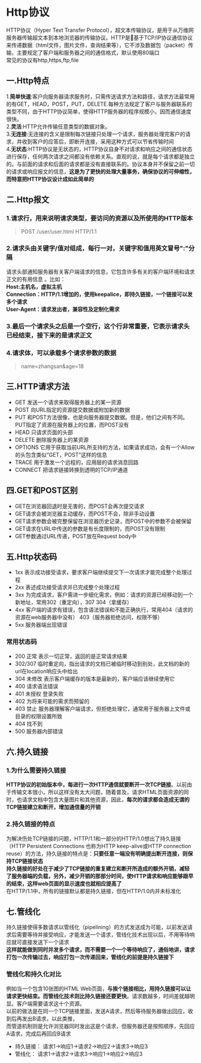 # Http协议

HTTP协议（Hyper Text Transfer Protocol），超文本传输协议，是用于从万维网服务器传输超文本到本地浏览器的传输协议。HTTP是基于TCP/IP协议通信协议来传递数据（html文件，图片文件，查询结果等），它不涉及数据包（packet）传输，主要规定了客户端和服务器之间的通信格式，默认使用80端口  
常见的协议有http,https,ftp,file

## 一.Http特点

1.**简单快速**:客户向服务器请求服务时，只需传送请求方法和路径，请求方法最常用的有GET，HEAD，POST，PUT，DELETE.每种方法规定了客户与服务器联系的类型不同，由于HTTP协议简单，使得HTTP服务器的程序规模小，因而通信速度很快。  
2.**灵活**:HTTP允许传输任意类型的数据对象。  
3.**无连接**:无连接的含义是限制每次链接只处理一个请求，服务器处理完客户的请求，并收到客户的应答后，即断开连接，采用这种方式可以节省传输时间  
4.**无状态**:HTTP协议是无状态的，HTTP协议自身不对请求和响应之间的通信状态进行保存，任何两次请求之间都没有依赖关系。直观的说，就是每个请求都是独立的。与前面的请求和后面的请求都是没有直接联系的。协议本身并不保留之前一切的请求或响应报文的信息，**这是为了更快的处理大量事务，确保协议的可伸缩性，而特意把HTTP协议设计成如此简单的**

## 二.Http报文

### 1.请求行，用来说明请求类型，要访问的资源以及所使用的HTTP版本

>POST /user/user.html HTTP/1.1

### 2.请求头由关键字/值对组成，每行一对，关键字和值用英文冒号":"分隔

请求头部通知服务器有关客户端请求的信息，它包含许多有关的客户端环境和请求正文的有用信息 。比如：  
**Host:主机名，虚拟主机**  
**Connection：HTTP/1.1增加的，使用keepalice，即持久链接，一个链接可以发多个请求**  
**User-Agent：请求发出者，兼容性及定制化需求**

### 3.最后一个请求头之后是一个空行，这个行非常重要，它表示请求头已经结束，接下来的是请求正文

### 4.请求体，可以承载多个请求参数的数据

> name=zhangsan&age=18

## 三.HTTP请求方法

* GET 发送一个请求来取得服务器上的某一资源
* POST 向URL指定的资源提交数据或附加新的数据
* PUT 和POST方法很像，也是向服务器提交数据。但是，他们之间有不同。PUT指定了资源在服务器上的位置，而POST没有
* HEAD 只请求页面的头部
* DELETE 删除服务器上的某资源
* OPTIONS 它用于获取当前URL所支持的方法，如果请求成功，会有一个Allow的头包含类似“GET，POST”这样的信息
* TRACE 用于激发一个远程的，应用层的请求消息回路
* CONNECT 把请求链接转换到透明的TCP/IP通道

## 四.GET和POST区别

* GET在浏览器回退时是无害的，而POST会再次提交请求
* GET请求会被浏览器主动缓存，而POST不会，除非手动设置
* GET请求参数会被完整保留在浏览器历史记录，而POST中的参数不会被保留
* GET请求在URL中传送的参数是有长度限制的，而POST没有限制
* GET参数通过URL传递，POST放在Request body中

## 五.Http状态码

* 1xx 表示成功接受请求，要求客户端继续提交下一次请求才能完成整个处理过程
* 2xx 表述成功接受请求并已完成整个处理过程
* 3xx 为完成请求，客户需进一步细化需求，例如：请求的资源已经移动到一个新地址，常用302（重定向），307 304（拿缓存）
* 4xx 客户端的请求有错误，包含语法错误和不能正确执行，常用404（请求的资源在web服务器中没有） 403（服务器拒绝访问，权限不够）
* 5xx 服务器端出现错误

### 常用状态码

* 200 正常 表示一切正常，返回的是正常请求结果
* 302/307 临时重定向，指出请求的文档已被临时移动到别处，此文档的新的url在location响应头中给出
* 304 未修改 表示客户端缓存的版本是最新的，客户端应该继续使用它
* 400 请求语法错误
* 401 未授权 登录失败
* 402 为将来可能的需求而预留的
* 403 禁止 服务器理解客户端请求，但拒绝处理它，通常用于服务器上文件或目录的权限设置所致
* 404 找不到
* 500 服务器内部错误

## 六.持久链接

### 1.为什么需要持久链接

**HTTP协议的初始版本中，每进行一次HTTP通信就要断开一次TCP链接**。以前由于传输文本很小，所以这样没有太大问题，随着普及，请求HTML页面资源的同时，也请求文档中包含大量图片和其他资源，因此，**每次的请求都会造成无谓的TCP链接建立和断开，增加通信量的开销**

### 2.持久链接的特点

为解决伤处TCP链接的问题，HTTP/1.1和一部分的HTTP/1.0想出了持久链接（HTTP Persistent Connections 也称为HTTP keep-alive或HTTP connection reuse）的方法，持久链接的特点是：**只要任意一端没有明确提出断开连接，则保持TCP链接状态**  
**持久链接的好处在于减少了TCP链接的重复建立和断开所造成的额外开销，减轻了服务器端的负载，另外，减少开销的那部分时间，使HTTP请求和响应能够跟早的结束，这样web页面的显示速度也就相应提高了**  
在HTTP/1.1中，所有的链接默认都是持久链接，但在HTTP/1.0内并未标准化

## 七.管线化

持久链接使得多数请求以管线化（pipelining）的方式发送成为可能，以前发送请求后需要等待并接受响应，才能发送一个请求，管线化技术出现以后，不用等待响应就可直接发送下一个请求  
**这样就能做到同时并发多个请求，而不需要一个一个等待响应了，通俗地讲，请求打包一次传输过去，响应打包一次传递回来，管线化的前提是持久链接下**  

### 管线化和持久化对比

例如当一个包含10张图的HTML Web页面，**与挨个链接相比，用持久链接可以让请求更快结束。而管线化技术则比持久链接还要更快**。请求数越多，时间差就越明显。客户端需要请求这十个资源。  
以前的做法是在同一个TCP链接里面，发送A请求，然后等待服务器做出回应，收到后再发出B请求，以此类推，  
而管道机制则是允许浏览器同时发出这是个请求，但服务器还是按照顺序，先回应A请求，完成后再回应B请求  

* 持久链接： 请求1->响应1->请求2->响应2->请求3->响应3
* 管线化： 请求1->请求2->请求3->响应1->响应2->响应3

